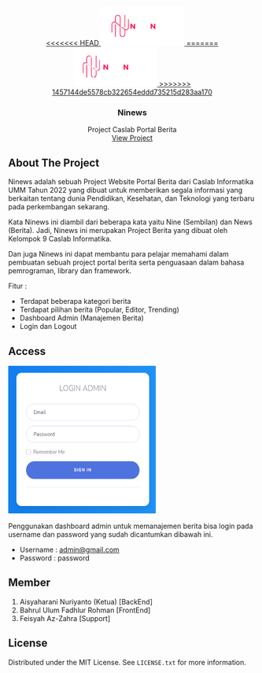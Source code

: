 <div id="top"></div>

<!-- PROJECT LOGO -->
<br />
<div align="center">
  <a href="https://github.com/ulumfr/PortalBerita">
<<<<<<< HEAD
    <img src="images/brand/red.png" alt="Logo">
=======
    <img src="images/brand/red2.png" alt="Logo">
>>>>>>> 1457144de5578cb322654eddd735215d283aa170
  </a>

  <h3 align="center">Ninews</h3>

  <p align="center">
    Project Caslab Portal Berita
    <br />
    <a href="https://github.com/ulumfr/PortalBerita">View Project</a>
  </p>
</div>


<!-- ABOUT THE PROJECT -->
## About The Project

Ninews adalah sebuah Project Website Portal Berita dari Caslab Informatika UMM Tahun 2022 yang dibuat untuk memberikan segala informasi yang berkaitan tentang dunia Pendidikan, Kesehatan, dan Teknologi yang terbaru pada perkembangan sekarang. 

Kata Ninews ini diambil dari beberapa kata yaitu Nine (Sembilan) dan News (Berita). Jadi, Ninews ini merupakan Project Berita yang dibuat oleh Kelompok 9 Caslab Informatika. 

Dan juga Ninews ini dapat membantu para pelajar memahami dalam pembuatan sebuah project portal berita serta penguasaan dalam bahasa pemrograman, library dan framework.

Fitur :
* Terdapat beberapa kategori berita 
* Terdapat pilihan berita (Popular, Editor, Trending)
* Dashboard Admin (Manajemen Berita)
* Login dan Logout

<!-- USAGE EXAMPLES -->
## Access

<img src="images/brand/login2.png" alt="Logo" Width="300" height="300">

Penggunakan dashboard admin untuk memanajemen berita bisa login pada username dan password yang sudah dicantumkan dibawah ini. 

* Username : admin@gmail.com
* Password : password

<!-- Member -->
## Member

1. Aisyaharani Nuriyanto (Ketua) [BackEnd]
2. Bahrul Ulum Fadhlur Rohman [FrontEnd]
3. Feisyah Az-Zahra [Support]

<!-- LICENSE -->
## License

Distributed under the MIT License. See `LICENSE.txt` for more information.


